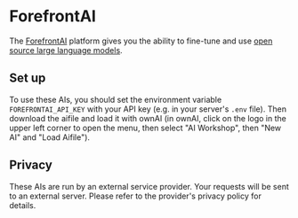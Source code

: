 # ForefrontAI

The [ForefrontAI](https://www.forefront.ai/) platform gives you the ability to fine-tune and use [open source large language models](https://docs.forefront.ai/forefront/master/models).

## Set up

To use these AIs, you should set the environment variable `FOREFRONTAI_API_KEY` with your API key (e.g. in your server's `.env` file).
Then download the aifile and load it with ownAI (in ownAI, click on the logo in the upper left corner to open the menu, then select "AI Workshop", then "New AI" and "Load Aifile").

## Privacy

These AIs are run by an external service provider. Your requests will be sent to an external server. Please refer to the provider's privacy policy for details.
